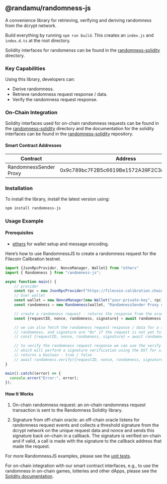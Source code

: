## @randamu/randomness-js

A convenience library for retrieving, verifying and deriving randomness from the dcrypt network.

Build everything by running `npm run build`. This creates an `index.js` and `index.d.ts` at the root directory.

Solidity interfaces for randomenss can be found in the [randomness-solidity](./randomness-solidity) directory.

### Key Capabilities

Using this library, developers can:

* Derive randomness.
* Retrieve randomness request response / data.
* Verify the randomness request response.


### On-Chain Integration

Solidity interfaces used for on-chain randomness requests can be found in the [randomness-solidity](./randomness-solidity) directory and the documentation for the solidity interfaces can be found in the [randomness-solidity](github.com/randa-mu/randomness-solidity.git) repository.

#### Smart Contract Addresses

| Contract        | Address | Network          |
|-----------------|---------|------------------|
| RandomnessSender Proxy | 0x9c789bc7F2B5c6619Be1572A39F2C3d6f33001dC   | Filecoin Calibnet |


### Installation

To install the library, install the latest version using:

```sh
npm install randomness-js
```

### Usage Example

#### Prerequisites

* [ethers](https://www.npmjs.com/package/ethers) for wallet setup and message encoding.

Here’s how to use RandomnessJS to create a randomness request for the Filecoin Calibration testnet.

```js
import {JsonRpcProvider, NonceManager, Wallet} from "ethers"
import { Randomness } from "randomness-js";

async function main() {
    // provider
    const rpc = new JsonRpcProvider("https://filecoin-calibration.chainup.net/rpc/v1")
    // User wallet
    const wallet = new NonceManager(new Wallet("your-private-key", rpc))
    const randomness = new Randomness(wallet, "RandomnessSender Proxy contract address from above table")

    // create a randomness request - returns the response from the oracle
    const {requestID, nonce, randomness, signature} = await randomness.requestRandomness();

    // we can also fetch the randomness request response / data for a specific request id
    // randomness, and signature are "0x" if the request is not yet fulfilled by the randomness oracle
    // const {requestID, nonce, randomness, signature} = await randomness.fetchRandomnessRequest(<requestID input here>);

    // to verify the randomness request response we can use the verify function
    // which will perform a signature verification using the DST for signature generation and the unique request nonce
    // returns a boolean - true / false
    // await randomness.verify({requestID, nonce, randomness, signature})
}

main().catch((error) => {
  console.error("Error:", error);
});
```

#### How It Works
1. On-chain randomness request: an on-chain randomness request transaction is sent to the Randomness Solidity library.

2. Signature from off-chain oracle: an off-chain oracle listens for randomness request events and collects a threshold signature from the dcrypt network on the unique request data and nonce and sends this signature back on-chain in a callback. The signature is verified on-chain and if valid, a call is made with the signature to the callback address that made the request.


For more RandomnessJS examples, please see the [unit tests](./test/randomness.test.ts).

For on-chain integration with our smart contract interfaces, e.g., to use the randomness in on-chain games, lotteries and other dApps, please see the [Solidity documentation](https://github.com/randa-mu/randomness-solidity/blob/feat/randomness/README.md). 
